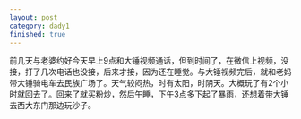 ```yaml
---
layout: post
category: dady1
finished: true
---
```


前几天与老婆约好今天早上9点和大锤视频通话，但到时间了，在微信上视频，没接，打了几次电话也没接，后来才接，因为还在睡觉。与大锤视频完后，就和老妈带大锤骑电车去民族广场了。天气较闷热，时有太阳，时阴天。大概玩了有2个小时就回去了。回来了就买粉炒，然后午睡，下午3点多下起了暴雨，还想着带大锤去西大东门那边玩沙子。